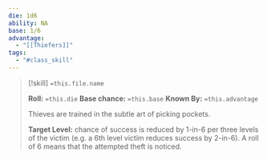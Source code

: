 ```yaml
---
die: 1d6
ability: NA
base: 1/6
advantage:
  - "[[Thiefers]]"
tags:
  - "#class_skill"
---
```


> [!skill] `=this.file.name`
>  
>**Roll:** `=this.die`
>**Base chance:** `=this.base`
>**Known By:** `=this.advantage`
>
>Thieves are trained in the subtle art of picking pockets. 
>
>**Target Level:** chance of success is reduced by 1-in-6 per three levels of the victim (e.g. a 6th level victim reduces success by 2-in-6). A roll of 6 means that the attempted theft is noticed. 

